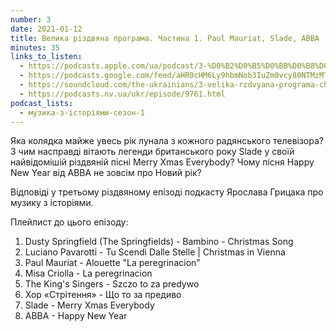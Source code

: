 ```yaml
---
number: 3
date: 2021-01-12
title: Велика різдвяна програма. Частина 1. Paul Mauriat, Slade, ABBA
minutes: 35
links_to_listen:
  - https://podcasts.apple.com/ua/podcast/3-%D0%B2%D0%B5%D0%BB%D0%B8%D0%BA%D0%B0-%D1%80%D1%96%D0%B7%D0%B4%D0%B2%D1%8F%D0%BD%D0%B0-%D0%BF%D1%80%D0%BE%D0%B3%D1%80%D0%B0%D0%BC%D0%B0-%D1%87%D0%B0%D1%81%D1%82%D0%B8%D0%BD%D0%B0-1-paul-mauriat-slade/id1546083745?i=1000504590613
  - https://podcasts.google.com/feed/aHR0cHM6Ly9hbmNob3IuZm0vcy80NTMzMTgxMC9wb2RjYXN0L3Jzcw/episode/ODJkNzZhNjItN2I5OC00ZDQxLWIxZDItMDI5ZTk5MmZjMTdh
  - https://soundcloud.com/the-ukrainians/3-velika-rzdvyana-programa-chastina-1?in=the-ukrainians/sets/muzykazist
  - https://podcasts.nv.ua/ukr/episode/9761.html
podcast_lists:
  - музика-з-історіями-сезон-1
---
```


Яка колядка майже увесь рік лунала з кожного радянського телевізора? З чим
насправді вітають легенди британського року Slade у своїй найвідомішій
різдвяній пісні Merry Xmas Everybody? Чому пісня Happy New Year від ABBA не
зовсім про Новий рік?

Відповіді у третьому різдвяному епізоді подкасту Ярослава Грицака про музику з
історіями.

Плейлист до цього епізоду:
1. Dusty Springfield (The Springfields) - Bambino - Christmas Song
2. Luciano Pavarotti - Tu Scendi Dalle Stelle \| Christmas in Vienna
3. Paul Mauriat - Alouette "La peregrinacion"
4. Misa Criolla - La peregrinacion
5. The King's Singers - Szczo to za predywo
6. Хор «Стрітення» - Що то за предиво
7. Slade - Merry Xmas Everybody
8. ABBA - Happy New Year
